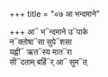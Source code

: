+++
title = "०७ आ भन्दमाने"

+++
आ᳓ भ᳓न्दमाने उ᳓पाके  
न᳓क्तोषा᳓सा सुपे᳓शसा  
यह्वी᳓ ऋत᳓स्य मात᳓रा  
सी᳓दताम् बर्हि᳓र् आ᳓ सुम᳓त्